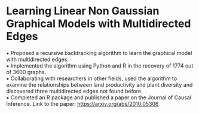 # Learning Linear Non Gaussian Graphical Models with Multidirected Edges
▪	Proposed a recursive backtracking algorithm to learn the graphical model with multidirected edges.<br />
▪	Implemented the algorithm using Python and R in the recovery of 1774 out of 3600 graphs.<br />
▪	Collaborating with researchers in other fields, used the algorithm to examine the relationships between land productivity and plant diversity and discovered three multidirected edges not found before.<br />
▪	Completed an R package and published a paper on the Journal of Causal Inference. Link to the paper: https://arxiv.org/abs/2010.05306
